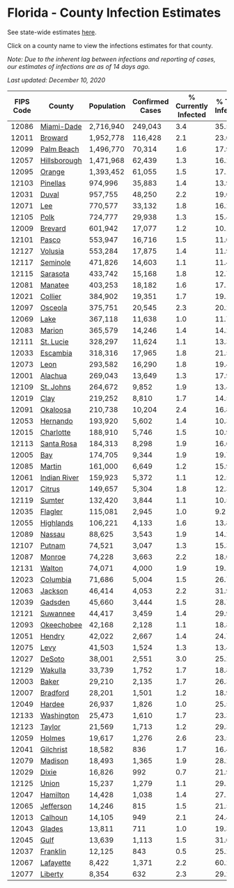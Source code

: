 # Florida - County Infection Estimates

See state-wide estimates [here](/infections/us-fl).

Click on a county name to view the infections estimates for that county.

*Note: Due to the inherent lag between infections and reporting of cases, our estimates of infections are as of 14 days ago.*

*Last updated: December 10, 2020*

|   FIPS Code |                       County |   Population |   Confirmed Cases |   % Currently Infected |   % Total Infected |
|-------------|------------------------------|--------------|-------------------|------------------------|--------------------|
|       12086 |     [Miami-Dade](miami-dade) |    2,716,940 |           249,043 |                    3.4 |               35.5 |
|       12011 |           [Broward](broward) |    1,952,778 |           116,428 |                    2.1 |               23.0 |
|       12099 |     [Palm Beach](palm-beach) |    1,496,770 |            70,314 |                    1.6 |               17.9 |
|       12057 | [Hillsborough](hillsborough) |    1,471,968 |            62,439 |                    1.3 |               16.2 |
|       12095 |             [Orange](orange) |    1,393,452 |            61,055 |                    1.5 |               17.1 |
|       12103 |         [Pinellas](pinellas) |      974,996 |            35,883 |                    1.4 |               13.9 |
|       12031 |               [Duval](duval) |      957,755 |            48,250 |                    2.2 |               19.0 |
|       12071 |                   [Lee](lee) |      770,577 |            33,132 |                    1.8 |               16.2 |
|       12105 |                 [Polk](polk) |      724,777 |            29,938 |                    1.3 |               15.4 |
|       12009 |           [Brevard](brevard) |      601,942 |            17,077 |                    1.2 |               10.1 |
|       12101 |               [Pasco](pasco) |      553,947 |            16,716 |                    1.5 |               11.0 |
|       12127 |           [Volusia](volusia) |      553,284 |            17,875 |                    1.4 |               11.9 |
|       12117 |         [Seminole](seminole) |      471,826 |            14,603 |                    1.1 |               11.4 |
|       12115 |         [Sarasota](sarasota) |      433,742 |            15,168 |                    1.8 |               12.7 |
|       12081 |           [Manatee](manatee) |      403,253 |            18,182 |                    1.6 |               17.1 |
|       12021 |           [Collier](collier) |      384,902 |            19,351 |                    1.7 |               19.1 |
|       12097 |           [Osceola](osceola) |      375,751 |            20,545 |                    2.3 |               20.2 |
|       12069 |                 [Lake](lake) |      367,118 |            11,638 |                    1.0 |               11.7 |
|       12083 |             [Marion](marion) |      365,579 |            14,246 |                    1.4 |               14.2 |
|       12111 |       [St. Lucie](st.-lucie) |      328,297 |            11,624 |                    1.1 |               13.3 |
|       12033 |         [Escambia](escambia) |      318,316 |            17,965 |                    1.8 |               21.5 |
|       12073 |                 [Leon](leon) |      293,582 |            16,290 |                    1.8 |               19.4 |
|       12001 |           [Alachua](alachua) |      269,043 |            13,649 |                    1.3 |               17.9 |
|       12109 |       [St. Johns](st.-johns) |      264,672 |             9,852 |                    1.9 |               13.4 |
|       12019 |                 [Clay](clay) |      219,252 |             8,810 |                    1.7 |               14.5 |
|       12091 |         [Okaloosa](okaloosa) |      210,738 |            10,204 |                    2.4 |               16.8 |
|       12053 |         [Hernando](hernando) |      193,920 |             5,602 |                    1.4 |               10.3 |
|       12015 |       [Charlotte](charlotte) |      188,910 |             5,746 |                    1.5 |               10.9 |
|       12113 |     [Santa Rosa](santa-rosa) |      184,313 |             8,298 |                    1.9 |               16.6 |
|       12005 |                   [Bay](bay) |      174,705 |             9,344 |                    1.9 |               19.7 |
|       12085 |             [Martin](martin) |      161,000 |             6,649 |                    1.2 |               15.9 |
|       12061 | [Indian River](indian-river) |      159,923 |             5,372 |                    1.1 |               12.5 |
|       12017 |             [Citrus](citrus) |      149,657 |             5,304 |                    1.8 |               12.3 |
|       12119 |             [Sumter](sumter) |      132,420 |             3,844 |                    1.1 |               10.5 |
|       12035 |           [Flagler](flagler) |      115,081 |             2,945 |                    1.0 |                9.2 |
|       12055 |       [Highlands](highlands) |      106,221 |             4,133 |                    1.6 |               13.8 |
|       12089 |             [Nassau](nassau) |       88,625 |             3,543 |                    1.9 |               14.2 |
|       12107 |             [Putnam](putnam) |       74,521 |             3,047 |                    1.3 |               15.3 |
|       12087 |             [Monroe](monroe) |       74,228 |             3,663 |                    2.2 |               18.0 |
|       12131 |             [Walton](walton) |       74,071 |             4,000 |                    1.9 |               19.1 |
|       12023 |         [Columbia](columbia) |       71,686 |             5,004 |                    1.5 |               26.7 |
|       12063 |           [Jackson](jackson) |       46,414 |             4,053 |                    2.2 |               31.9 |
|       12039 |           [Gadsden](gadsden) |       45,660 |             3,444 |                    1.5 |               28.7 |
|       12121 |         [Suwannee](suwannee) |       44,417 |             3,459 |                    1.4 |               29.9 |
|       12093 |     [Okeechobee](okeechobee) |       42,168 |             2,128 |                    1.1 |               18.8 |
|       12051 |             [Hendry](hendry) |       42,022 |             2,667 |                    1.4 |               24.7 |
|       12075 |                 [Levy](levy) |       41,503 |             1,524 |                    1.3 |               13.4 |
|       12027 |             [DeSoto](desoto) |       38,001 |             2,551 |                    3.0 |               25.2 |
|       12129 |           [Wakulla](wakulla) |       33,739 |             1,752 |                    1.7 |               18.8 |
|       12003 |               [Baker](baker) |       29,210 |             2,135 |                    1.7 |               26.3 |
|       12007 |         [Bradford](bradford) |       28,201 |             1,501 |                    1.2 |               18.9 |
|       12049 |             [Hardee](hardee) |       26,937 |             1,826 |                    1.0 |               25.5 |
|       12133 |     [Washington](washington) |       25,473 |             1,610 |                    1.7 |               23.3 |
|       12123 |             [Taylor](taylor) |       21,569 |             1,713 |                    1.2 |               29.3 |
|       12059 |             [Holmes](holmes) |       19,617 |             1,276 |                    2.6 |               23.5 |
|       12041 |       [Gilchrist](gilchrist) |       18,582 |               836 |                    1.7 |               16.4 |
|       12079 |           [Madison](madison) |       18,493 |             1,365 |                    1.9 |               28.2 |
|       12029 |               [Dixie](dixie) |       16,826 |               992 |                    0.7 |               21.9 |
|       12125 |               [Union](union) |       15,237 |             1,279 |                    1.1 |               29.1 |
|       12047 |         [Hamilton](hamilton) |       14,428 |             1,038 |                    1.4 |               27.1 |
|       12065 |       [Jefferson](jefferson) |       14,246 |               815 |                    1.5 |               21.5 |
|       12013 |           [Calhoun](calhoun) |       14,105 |               949 |                    2.1 |               24.4 |
|       12043 |             [Glades](glades) |       13,811 |               711 |                    1.0 |               19.3 |
|       12045 |                 [Gulf](gulf) |       13,639 |             1,113 |                    1.5 |               31.0 |
|       12037 |         [Franklin](franklin) |       12,125 |               843 |                    0.5 |               25.2 |
|       12067 |       [Lafayette](lafayette) |        8,422 |             1,371 |                    2.2 |               60.2 |
|       12077 |           [Liberty](liberty) |        8,354 |               632 |                    2.3 |               29.2 |